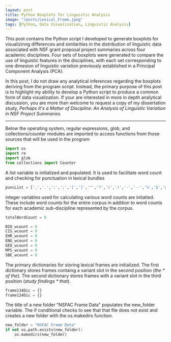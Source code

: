 ```yaml
---
layout: post
title: Python Boxplots for Linguistic Analysis
image: "/posts/Lexical_Frame.jpeg"
tags: [Python, Data Visualization, Linguistic Analysis]
---
```


This post contains the Python script I developed to generate boxplots for visualizinng differences and similarities in the distribution of linguistic data associated with NSF grant proposal project summaries across four academic disciplines. Four sets of boxplots were generated to compare the use of linguistic features in the disciplines, with each set corresponding to one dimesion of linguistic variation previously established in a Principal Component Analysis (PCA). 

In this post, I do not draw any analytical inferences regarding the boxplots deriving from the program script. Instead, the primary purpose of this post is to highlight my ability to develop a Python script to produce a common form of data visualization. If your are interested in more in depth analytical discussion, you are more than welcome to request a copy of my dissertation study, *Perhaps It's a Matter of Discipline: An Analysis of Linguistic Variation in NSF Project Summaries*.   

---

Below the operating system, regular expressions, glob, and collections/counter modules are imported to access functions from those sources that will be used in the program

```python
import os
import re
import glob
from collections import Counter
```
A list variable is initialized and populated. It is used to facilitate word count and checking for punctuation in lexical bundles

```python
puncList = [',','.',':',';','[',']','"','?','(',')','-','--','%','$','@','!',"|","{","}","=",'+','<','>','/',"\\"]
```
integer variables used for calculating various word counts are initatied. These include word counts for the entire corpus in addition to word counts for each academic sub-discipline represented by the corpus.  

```python
totalWordCount = 0

BIO_wcount = 0
CIS_wcount = 0
EHR_wcount = 0
ENG_wcount = 0
GEO_wcount = 0
MPS_wcount = 0
SBE_wcount = 0
```
The primary dictionaries for storing lexical frames are initialized. The first dictionary stores frames containg a variant slot in the second position (*the * of the*). The second dictionary stores frames with a variant slot in the third position (*study findings * that*).

```python
frame134Dic = {}
frame124Dic = {}
```
The title of a new folder "NSFAC Frame Data" populates the new_folder variable. The if conditional checks to see that that file does not exist and creates a new folder with the os.makedirs function.

```python
new_folder = "NSFAC Frame Data"
if not os.path.exists(new_folder):
    os.makedirs(new_folder)
```
